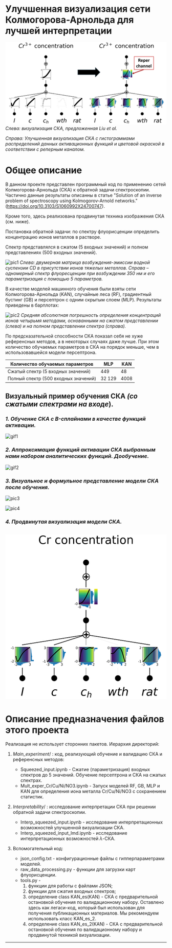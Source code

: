 # Улучшенная визуализация сети Колмогорова-Арнольда для лучшей интерпретации

![pic0](/Pictures/Pic6.png)
*Слева: визуализация СКА, предложенная Liu et al.*

*Справа: Улучшенная визуализация СКА с гистограммами распределений данных активационных функций и цветовой окраской в соответствии с реперным каналом.*

# Общее описание 
В данном проекте представлен программный код по применению сетей Колмогорова-Арнольда (СКА) к обратной задачи спектроскопии. Частично данные результаты описанны в статье "Solution of an inverse problem of spectroscopy using Kolmogorov-Arnold networks." (https://doi.org/10.3103/S1060992X24700747).

Кроме того, здесь реализована продвинутая техника изображения СКА (см. ниже).

Постановка обратной задачи: по спектру флуорисценции определить концентрацию ионов металлов в растворе.

Спектр представлялся в сжатом (5 входных значений) и полном представлениях (500 входных значений).

![pic1](/Pictures/Pic1.png)
*Слева: двумерная матрица возбуждения-эмиссии водной суспензии CD в присутствии ионов тяжелых металлов. 
Справа – одномерный спектр флуоресценции при возбуждении 350 нм и его параметризация с помощью 5 параметров.*

В качестве моделей машинного обучения были взяты сети Колмогорова-Арнольда (KAN), случайные леса (RF), градиентный бустинг (GB) и персептрон с одним скрытым слоем (MLP).
Результаты приведены в барплотах:

![pic2](/Pictures/Pic2.png)
*Средняя абсолютная погрешность определения концентраций ионов четырьмя методами, основанными на сжатом представлении (слева) и на полном представлении спектра (справа).*

По предсказательной способности СКА показал себя не хуже референсных методов, а в некоторых случаях даже лучше.
При этом количество обучаемых параметров в СКА на порядок меньше, чем в использовавшейся модели персептрона.

| Количество обучаемых параметров | MLP | KAN |
|---------------------------------| ----|-----|
| Сжатый спектр (5 входных значений) | 449 | 48 |
| Полный спектр (500 входных значений) | 32 129 | 4008 |

## Визуальный пример обучения СКА *(со сжатыми спектрами на входе*).

### *1. Обучение СКА с B-сплайнами в качестве функций активации.*

![gif1](/Pictures/gif1.gif)

### *2. Аппроксимация функций активации СКА выбранным нами набором аналитических функций. Дообучение.*

![gif2](/Pictures/gif2.gif)

### *3. Визуальное и формульное представление модели СКА после обучения.*

![pic3](/Pictures/pic3.png)

![pic4](/Pictures/pic4.png)

### *4. Продвинутая визуализация модели СКА.*

![pic5](/Pictures/pic5.png)
---
# Описание предназначения файлов этого проекта
Реализация не использует сторонних пакетов. 
Иерархия директорий: 


1) *Main_experiment*/ : код, реализующий обучение и валидацию СКА и референсных методов:
    * Squeezed_input.ipynb - Сжатие (параметризация) входных спектров до 5 значений. Обучение персептрона и СКА на сжатых спектрах.
    * Mult_exper_Cr/Cu/Ni/NO3.ipynb - Запуск моделей RF, GB, MLP и KAN для определения иона металла Cr/Cu/Ni/NO3 с сохранением статистик.


2) *Interpretability*/ : исследование интерпретации СКА при решении обратной задачи спектроскопии.
    * Interp_squeezed_input.ipynb - исследование интерпретационных возможностей улучшенной визуализации СКА.
    * Interp_squeezed_input_lmd.ipynb - исследование интерпретационных возможностей $\lambda$-СКА.


3) Вспомогательный код:
    * json_config.txt - конфигурационные файлы с гипперпараметрами моделей.
    * raw_data_processing.py - функции для загрузки карт флуорисценции.
    * tools.py - 
        1. функции для работы с файлами JSON; 
        2. функции для сжатия входных спектров;
        3. определение class KAN_es(KAN) - СКА с предварительной остановкой обучения по валидационному набору. Оставлено здесь как легаси-код, который был использован для получения публикационных материалов. Мы рекомендуем использовать класс KAN_es_2.
        4. определение class KAN_es_2(KAN) - СКА с предварительной остановкой обучения по валидационному набору и продвинутой техникой визуализации.

---